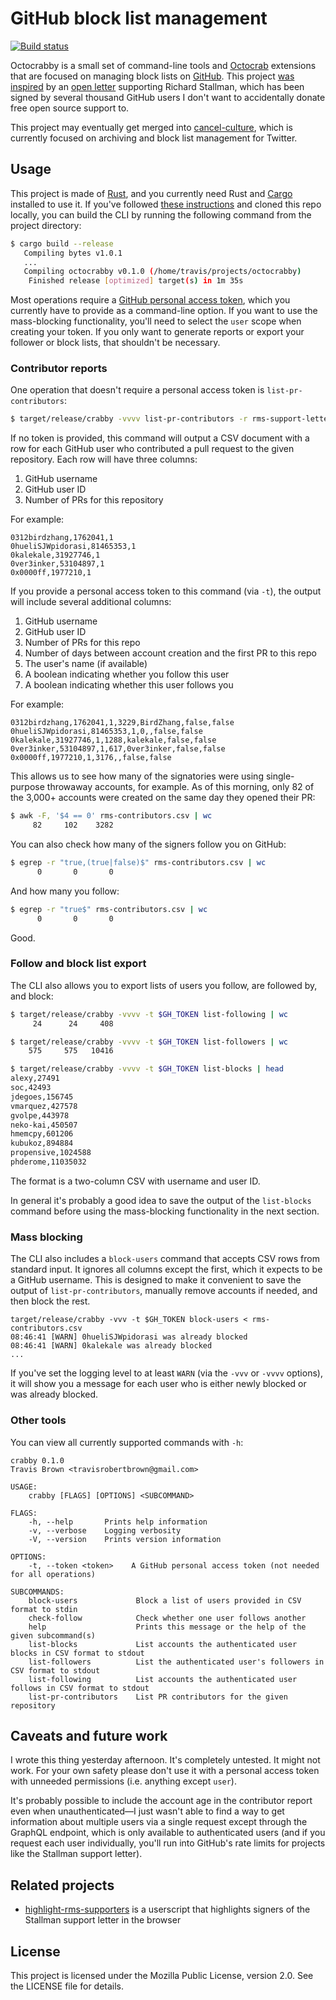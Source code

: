 # GitHub block list management

[![Build status](https://img.shields.io/github/workflow/status/travisbrown/octocrabby/ci.svg)](https://github.com/travisbrown/octocrabby/actions)

Octocrabby is a small set of command-line tools and [Octocrab][octocrab] extensions
that are focused on managing block lists on [GitHub][github].
This project [was inspired][1375333996398325762] by an [open letter][rms-support-letter]
supporting Richard Stallman, which has been signed by several thousand GitHub users I
don't want to accidentally donate free open source support to.

This project may eventually get merged into [cancel-culture][cancel-culture], which is currently
focused on archiving and block list management for Twitter.

## Usage

This project is made of [Rust][rust], and you currently need Rust and [Cargo][cargo] installed
to use it. If you've followed [these instructions][rust-installation] and cloned this repo locally,
you can build the CLI by running the following command from the project directory:

```bash
$ cargo build --release
   Compiling bytes v1.0.1
   ...
   Compiling octocrabby v0.1.0 (/home/travis/projects/octocrabby)
    Finished release [optimized] target(s) in 1m 35s
```

Most operations require a [GitHub personal access token][github-token], which you currently have to
provide as a command-line option. If you want to use the mass-blocking functionality, you'll need to
select the `user` scope when creating your token. If you only want to generate reports or export your
follower or block lists, that shouldn't be necessary.

### Contributor reports

One operation that doesn't require a personal access token is `list-pr-contributors`:

```bash
$ target/release/crabby -vvvv list-pr-contributors -r rms-support-letter/rms-support-letter.github.io
```

If no token is provided, this command will output a CSV document with a row for each GitHub user who contributed
a pull request to the given repository. Each row will have three columns:

1. GitHub username
2. GitHub user ID
3. Number of PRs for this repository

For example:

```csv
0312birdzhang,1762041,1
0hueliSJWpidorasi,81465353,1
0kalekale,31927746,1
0ver3inker,53104897,1
0x0000ff,1977210,1
```

If you provide a personal access token to this command (via `-t`), the output will include several additional columns:

1. GitHub username
2. GitHub user ID
3. Number of PRs for this repo
4. Number of days between account creation and the first PR to this repo
5. The user's name (if available)
6. A boolean indicating whether you follow this user
7. A boolean indicating whether this user follows you

For example:

```csv
0312birdzhang,1762041,1,3229,BirdZhang,false,false
0hueliSJWpidorasi,81465353,1,0,,false,false
0kalekale,31927746,1,1288,kalekale,false,false
0ver3inker,53104897,1,617,0ver3inker,false,false
0x0000ff,1977210,1,3176,,false,false
```

This allows us to see how many of the signatories were using single-purpose throwaway accounts, for example.
As of this morning, only 82 of the 3,000+ accounts were created on the same day they opened their PR:

```bash
$ awk -F, '$4 == 0' rms-contributors.csv | wc
     82     102    3282
```

You can also check how many of the signers follow you on GitHub:

```bash
$ egrep -r "true,(true|false)$" rms-contributors.csv | wc
      0       0       0
```

And how many you follow:

```bash
$ egrep -r "true$" rms-contributors.csv | wc
      0       0       0
```

Good.

### Follow and block list export

The CLI also allows you to export lists of users you follow, are followed by, and block:

```bash
$ target/release/crabby -vvvv -t $GH_TOKEN list-following | wc
     24      24     408

$ target/release/crabby -vvvv -t $GH_TOKEN list-followers | wc
    575     575   10416

$ target/release/crabby -vvvv -t $GH_TOKEN list-blocks | head
alexy,27491
soc,42493
jdegoes,156745
vmarquez,427578
gvolpe,443978
neko-kai,450507
hmemcpy,601206
kubukoz,894884
propensive,1024588
phderome,11035032
```

The format is a two-column CSV with username and user ID.

In general it's probably a good idea to save the output of the `list-blocks` command before using
the mass-blocking functionality in the next section.

### Mass blocking

The CLI also includes a `block-users` command that accepts CSV rows from standard input. It ignores all
columns except the first, which it expects to be a GitHub username. This is designed to make it convenient
to save the output of `list-pr-contributors`, manually remove accounts if needed, and then block the rest.

```
target/release/crabby -vvv -t $GH_TOKEN block-users < rms-contributors.csv
08:46:41 [WARN] 0hueliSJWpidorasi was already blocked
08:46:41 [WARN] 0kalekale was already blocked
...
```

If you've set the logging level to at least `WARN` (via the `-vvv` or `-vvvv` options), it will show you
a message for each user who is either newly blocked or was already blocked.

### Other tools

You can view all currently supported commands with `-h`:

```
crabby 0.1.0
Travis Brown <travisrobertbrown@gmail.com>

USAGE:
    crabby [FLAGS] [OPTIONS] <SUBCOMMAND>

FLAGS:
    -h, --help       Prints help information
    -v, --verbose    Logging verbosity
    -V, --version    Prints version information

OPTIONS:
    -t, --token <token>    A GitHub personal access token (not needed for all operations)

SUBCOMMANDS:
    block-users             Block a list of users provided in CSV format to stdin
    check-follow            Check whether one user follows another
    help                    Prints this message or the help of the given subcommand(s)
    list-blocks             List accounts the authenticated user blocks in CSV format to stdout
    list-followers          List the authenticated user's followers in CSV format to stdout
    list-following          List accounts the authenticated user follows in CSV format to stdout
    list-pr-contributors    List PR contributors for the given repository
```

## Caveats and future work

I wrote this thing yesterday afternoon. It's completely untested. It might not work. For your own safety
please don't use it with a personal access token with unneeded permissions (i.e. anything except `user`).

It's probably possible to include the account age in the contributor report even when unauthenticated—I just
wasn't able to find a way to get information about multiple users via a single request except through the
GraphQL endpoint, which is only available to authenticated users (and if you request each user individually,
you'll run into GitHub's rate limits for projects like the Stallman support letter).

## Related projects

* [highlight-rms-supporters] is a userscript that highlights signers of the Stallman support letter in the browser

## License

This project is licensed under the Mozilla Public License, version 2.0. See the LICENSE file for details.

[1375333996398325762]: https://twitter.com/travisbrown/status/1375333996398325762
[cancel-culture]: https://github.com/travisbrown/cancel-culture
[cargo]: https://doc.rust-lang.org/cargo/
[github]: https://github.com/
[github-token]: https://docs.github.com/en/github/authenticating-to-github/creating-a-personal-access-token
[highlight-rms-supporters]: https://github.com/sticks-stuff/highlight-RMS-supporters
[octocrab]: https://github.com/XAMPPRocky/octocrab
[rms-support-letter]: https://github.com/rms-support-letter/rms-support-letter.github.io
[rust]: https://www.rust-lang.org/
[rust-installation]: https://doc.rust-lang.org/book/ch01-01-installation.html